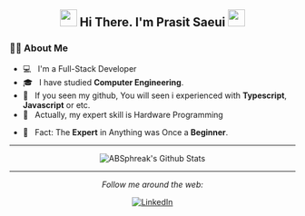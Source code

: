 <h2 align="center">
<img src="https://media.giphy.com/media/WUlplcMpOCEmTGBtBW/giphy.gif" width="30">
 Hi There. I'm Prasit Saeui
 <img src="https://media.giphy.com/media/WUlplcMpOCEmTGBtBW/giphy.gif" width="30">
</h2>

### :man_technologist: About Me

- 💻 &nbsp; I'm a Full-Stack Developer
- 🎓 &nbsp; I have studied **Computer Engineering**.
- 🤔 &nbsp; If you seen my github, You will seen i experienced with **Typescript**, **Javascript** or etc.
- 🤯 &nbsp; Actually, my expert skill is Hardware Programming
<!-- - 💼 &nbsp; I always like to learn and explore everything about **Web Development** technologies.
- ⚡ &nbsp; I hope to be a successful **Full-Stack Developer**. -->
- 🌱 &nbsp; Fact: The **Expert** in Anything was Once a **Beginner**.

---

<div align="center">
<img align="center" src="https://github-readme-stats.vercel.app/api?username=lu69x&include_all_commits=true&count_private=true&show_icons=true&line_height=20&title_color=7A7ADB&icon_color=2234AE&text_color=D3D3D3&bg_color=0,000000,130F40" alt="ABSphreak's Github Stats">

</br>

---

<i>Follow me around the web:</i><br>

<a href="https://www.linkedin.com/in/prasit-saeui-27245b193/" target="_blank"><img src="https://img.shields.io/badge/LinkedIn-%230077B5.svg?&style=flat-square&logo=linkedin&logoColor=white" alt="LinkedIn"></a>

<!-- <a href="https://www.instagram.com/absphreak" target="_blank"><img src="https://img.shields.io/badge/Instagram-%23E4405F.svg?&style=flat-square&logo=instagram&logoColor=white" alt="Instagram"></a>
<a href="https://twitter.com/ABSphreak" target="_blank"><img src="https://img.shields.io/badge/Twitter-%231DA1F2.svg?&style=flat-square&logo=twitter&logoColor=white" alt="Twitter"></a>
<a href="https://open.spotify.com/user/0170agi99s5hh187g7mtz245b" target="_blank"><img src="https://img.shields.io/badge/Spotify-%231ED760.svg?&style=flat-square&logo=spotify&logoColor=white" alt="Spotify"></a>
<a href="https://dev.to/ABSphreak" target="_blank"><img src="https://img.shields.io/badge/DEV-%230A0A0A.svg?&style=flat-square&logo=DEV.to&logoColor=white" alt="DEV.to"></a> -->

</div>

<!--
**lu69x/lu69x** is a ✨ _special_ ✨ repository because its `README.md` (this file) appears on your GitHub profile.

Here are some ideas to get you started:

- 🔭 I’m currently working on ...
- 🌱 I’m currently learning ...
- 👯 I’m looking to collaborate on ...
- 🤔 I’m looking for help with ...
- 💬 Ask me about ...
- 📫 How to reach me: ...
- 😄 Pronouns: ...
- ⚡ Fun fact: ...
-->
